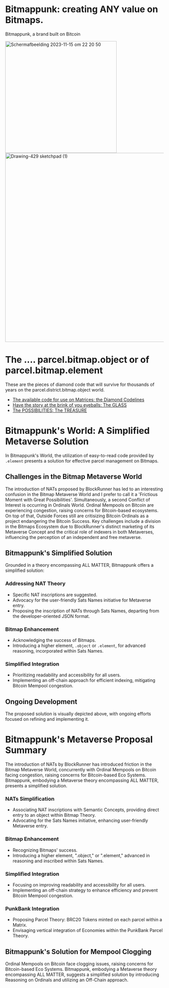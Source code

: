 # Bitmappunk: creating ANY value on Bitmaps.
Bitmappunk, a brand built on Bitcoin


<img width="354" alt="Scherm­afbeelding 2023-11-15 om 22 20 50" src="https://github.com/wiard/Umeko/assets/900114/e5f349e0-5a30-4736-80e4-26db7fc6d4b0">
<img width="599" alt="Drawing-429 sketchpad (1)" src="https://github.com/wiard/Umeko/assets/900114/a7ebaff7-2125-48a5-974a-cf9da115e8da">


# The .... parcel.bitmap.object or of parcel.bitmap.element
These are the pieces of diamond code that will survive for thousands of years on the parcel.district.bitmap.object world.
- [The available code for use on Matrices: the Diamond Codelines](/docs/codebase.md)
- [Have the story at the brink of you eyeballs: The GLASS](/docs/story.md)
- [The POSSIBILITIES: The TREASURE](/docs/usecases.md)


# Bitmappunk's World: A Simplified Metaverse Solution

In Bitmappunk's World, the utilization of easy-to-read code provided by `.element` presents a solution for effective parcel management on Bitmaps.

## Challenges in the Bitmap Metaverse World

The introduction of NATs proposed by BlockRunner has led to an interesting confusion in the Bitmap Metaverse World and I prefer to call it a 'Frictious Moment with Great Possibilities'. Simultaneously, a second Conflict of Interest is occurring in Ordinals World. Ordinal Mempools on Bitcoin are experiencing congestion, raising concerns for Bitcoin-based ecosystems. On top of that, Outside Forces still are critisizing Bitcoin Ordinals as a project endangering the Bitcoin Success. Key challenges include a division in the Bitmaps Ecosystem due to BlockRunner's distinct marketing of its Metaverse Concept and the critical role of indexers in both Metaverses, influencing the perception of an independent and free metaverse.

## Bitmappunk's Simplified Solution

Grounded in a theory encompassing ALL MATTER, Bitmappunk offers a simplified solution:

### Addressing NAT Theory

- Specific NAT inscriptions are suggested.
- Advocacy for the user-friendly Sats Names initiative for Metaverse entry.
- Proposing the inscription of NATs through Sats Names, departing from the developer-oriented JSON format.

### Bitmap Enhancement

- Acknowledging the success of Bitmaps.
- Introducing a higher element, `.object` or `.element`, for advanced reasoning, incorporated within Sats Names.

### Simplified Integration

- Prioritizing readability and accessibility for all users.
- Implementing an off-chain approach for efficient indexing, mitigating Bitcoin Mempool congestion.

## Ongoing Development

The proposed solution is visually depicted above, with ongoing efforts focused on refining and implementing it.

# Bitmappunk's Metaverse Proposal Summary

The introduction of NATs by BlockRunner has introduced friction in the Bitmap Metaverse World, concurrently with Ordinal Mempools on Bitcoin facing congestion, raising concerns for Bitcoin-based Eco Systems. Bitmappunk, embodying a Metaverse theory encompassing ALL MATTER, presents a simplified solution.

### NATs Simplification

- Associating NAT inscriptions with Semantic Concepts, providing direct entry to an object within Bitmap Theory.
- Advocating for the Sats Names initiative, enhancing user-friendly Metaverse entry.

### Bitmap Enhancement

- Recognizing Bitmaps' success.
- Introducing a higher element, ".object," or ".element," advanced in reasoning and inscribed within Sats Names.

### Simplified Integration

- Focusing on improving readability and accessibility for all users.
- Implementing an off-chain strategy to enhance efficiency and prevent Bitcoin Mempool congestion.

### PunkBank Integration

- Proposing Parcel Theory: BRC20 Tokens minted on each parcel within a Matrix.
- Envisaging vertical integration of Economies within the PunkBank Parcel Theory.

## Bitmappunk's Solution for Mempool Clogging

Ordinal Mempools on Bitcoin face clogging issues, raising concerns for Bitcoin-based Eco Systems. Bitmappunk, embodying a Metaverse theory encompassing ALL MATTER, suggests a simplified solution by introducing Reasoning on Ordinals and utilizing an Off-Chain approach.
